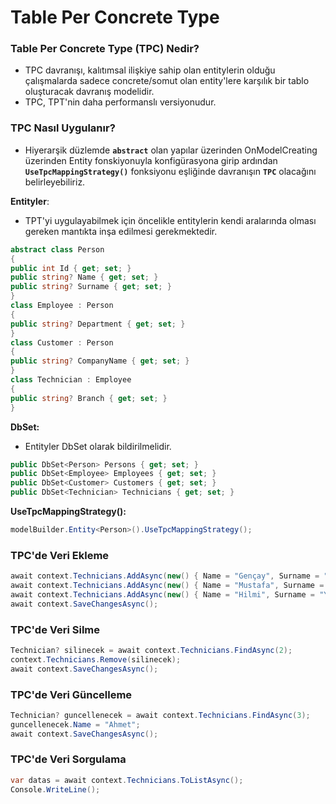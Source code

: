 ﻿# Table Per Concrete Type
### Table Per Concrete Type (TPC) Nedir?
- TPC davranışı, kalıtımsal ilişkiye sahip olan entitylerin olduğu çalışmalarda sadece concrete/somut olan entity'lere karşılık bir tablo oluşturacak davranış modelidir.
- TPC, TPT'nin daha performanslı versiyonudur.

### TPC Nasıl Uygulanır?
- Hiyerarşik düzlemde **`abstract`** olan yapılar üzerinden OnModelCreating üzerinden Entity fonskiyonuyla konfigürasyona girip ardından **`UseTpcMappingStrategy()`** fonksiyonu eşliğinde davranışın **`TPC`** olacağını belirleyebiliriz.

**Entityler**:
- TPT'yi uygulayabilmek için öncelikle entitylerin kendi aralarında olması gereken mantıkta inşa edilmesi gerekmektedir.

```csharp
abstract class Person  
{  
public int Id { get; set; }  
public string? Name { get; set; }  
public string? Surname { get; set; }  
}  
class Employee : Person  
{  
public string? Department { get; set; }  
}  
class Customer : Person  
{  
public string? CompanyName { get; set; }  
}  
class Technician : Employee  
{  
public string? Branch { get; set; }  
}
```
**DbSet:**
- Entityler DbSet olarak bildirilmelidir.

```csharp
public DbSet<Person> Persons { get; set; }
public DbSet<Employee> Employees { get; set; }
public DbSet<Customer> Customers { get; set; }
public DbSet<Technician> Technicians { get; set; }
```
**UseTpcMappingStrategy():**
```csharp
modelBuilder.Entity<Person>().UseTpcMappingStrategy();
```

### TPC'de Veri Ekleme
```csharp
await context.Technicians.AddAsync(new() { Name = "Gençay", Surname = "Yıldız", Branch = "Yazılım", Department = "Yazılım Departmanı" });
await context.Technicians.AddAsync(new() { Name = "Mustafa", Surname = "Yıldız", Branch = "Yazılım", Department = "Yazılım Departmanı" });
await context.Technicians.AddAsync(new() { Name = "Hilmi", Surname = "Yıldız", Branch = "Yazılım", Department = "Yazılım Departmanı" });
await context.SaveChangesAsync();
```
### TPC'de Veri Silme
```csharp
Technician? silinecek = await context.Technicians.FindAsync(2);
context.Technicians.Remove(silinecek);
await context.SaveChangesAsync();
```
### TPC'de Veri Güncelleme
```csharp
Technician? guncellenecek = await context.Technicians.FindAsync(3);
guncellenecek.Name = "Ahmet";
await context.SaveChangesAsync();
```
### TPC'de Veri Sorgulama
```csharp
var datas = await context.Technicians.ToListAsync();
Console.WriteLine();
```
